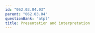 ```yaml
---
id: "062.03.04.03"
parent: "062.03.04"
questionBank: "atpl"
title: Presentation and interpretation
---
```

